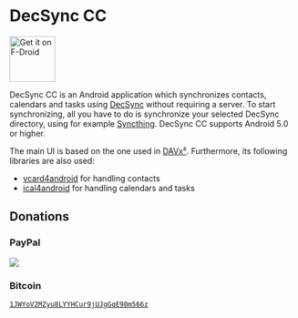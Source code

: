 DecSync CC
==========

[<img src="https://f-droid.org/badge/get-it-on.png"
      alt="Get it on F-Droid"
      height="80">](https://f-droid.org/app/org.decsync.cc)

DecSync CC is an Android application which synchronizes contacts, calendars and tasks using [DecSync](https://github.com/39aldo39/DecSync) without requiring a server. To start synchronizing, all you have to do is synchronize your selected DecSync directory, using for example [Syncthing](https://syncthing.net). DecSync CC supports Android 5.0 or higher.

The main UI is based on the one used in [DAVx⁵](https://davx5.com). Furthermore, its following libraries are also used:
- [vcard4android](https://gitlab.com/bitfireAT/vcard4android) for handling contacts
- [ical4android](https://gitlab.com/bitfireAT/ical4android) for handling calendars and tasks

Donations
---------

### PayPal
[![](https://www.paypalobjects.com/en_US/i/btn/btn_donateCC_LG.gif)](https://www.paypal.com/cgi-bin/webscr?cmd=_s-xclick&hosted_button_id=4V96AFD3S4TPJ)

### Bitcoin
[`1JWYoV2MZyu8LYYHCur9jUJgGqE98m566z`](bitcoin:1JWYoV2MZyu8LYYHCur9jUJgGqE98m566z)
